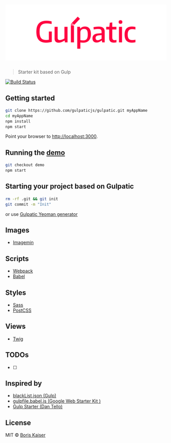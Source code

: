 # ![Gulpatic](https://raw.githubusercontent.com/gulpaticjs/gulpatic/demo/resources/logo.png)
> Starter kit based on Gulp

[![Build Status](https://travis-ci.org/gulpaticjs/gulpatic.svg?branch=develop)](https://travis-ci.org/gulpaticjs/gulpatic)


## Getting started
```bash
git clone https://github.com/gulpaticjs/gulpatic.git myAppName
cd myAppName
npm install
npm start
```

Point your browser to [http://localhost:3000](http://localhost:3000).


## Running the [demo](https://gulpaticjs.github.io)
```bash
git checkout demo
npm start
```


## Starting your project based on Gulpatic
```bash
rm -rf .git && git init
git commit -m "Init"
```
or use [Gulpatic Yeoman generator](https://github.com/gulpaticjs/gulpatic-generator)


## Images
- [Imagemin](https://github.com/imagemin/imagemin)

## Scripts
- [Webpack](http://webpack.github.io/)
- [Babel](https://babeljs.io/)

## Styles
- [Sass](http://sass-lang.com/)
- [PostCSS](http://postcss.org/)

## Views
- [Twig](http://twig.sensiolabs.org/)


## TODOs
- [ ]


## Inspired by
- [blackList.json (Gulp)](https://github.com/gulpjs/plugins/blob/master/src/blackList.json)
- [gulpfile.babel.js (Google Web Starter Kit )](https://github.com/google/web-starter-kit/blob/master/gulpfile.babel.js)
- [Gulp Starter (Dan Tello)](https://github.com/greypants/gulp-starter)


## License
MIT © [Boris Kaiser](http://kaiser.wtf)
